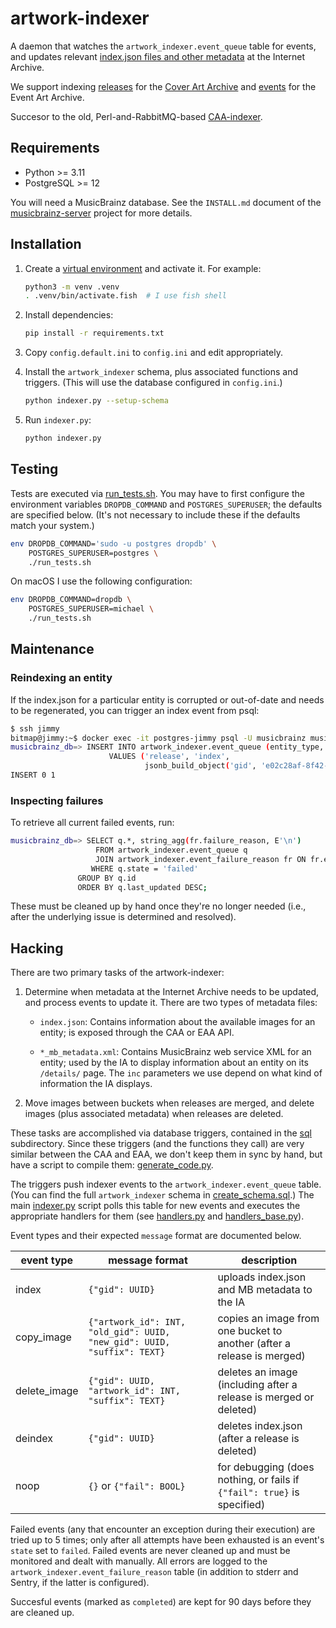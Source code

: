 # artwork-indexer

A daemon that watches the `artwork_indexer.event_queue` table for events,
and updates relevant
[index.json files and other metadata](https://archive.org/download/mbid-59105e60-a6f7-4a86-aaab-2c4f02ddb4f8)
at the Internet Archive.

We support indexing
[releases](https://wiki.musicbrainz.org/Release) for the
[Cover Art Archive](http://coverartarchive.org) and
[events](https://wiki.musicbrainz.org/Event) for the Event Art Archive.

Succesor to the old, Perl-and-RabbitMQ-based
[CAA-indexer](https://github.com/metabrainz/CAA-indexer).

## Requirements

  * Python >= 3.11
  * PostgreSQL >= 12

You will need a MusicBrainz database. See the `INSTALL.md` document of the
[musicbrainz-server](https://github.com/metabrainz/musicbrainz-server)
project for more details.

## Installation

  1. Create a [virtual environment](https://docs.python.org/3/library/venv.html)
     and activate it. For example:

      ```sh
      python3 -m venv .venv
      . .venv/bin/activate.fish  # I use fish shell
      ```

  2. Install dependencies:
       ```sh
       pip install -r requirements.txt
       ```

  3. Copy `config.default.ini` to `config.ini` and edit appropriately.

  4. Install the `artwork_indexer` schema, plus associated functions and
     triggers. (This will use the database configured in `config.ini`.)

       ```sh
       python indexer.py --setup-schema
       ```

  5. Run `indexer.py`:
       ```sh
       python indexer.py
       ```

## Testing

Tests are executed via [run_tests.sh](run_tests.sh). You may have to first
configure the environment variables `DROPDB_COMMAND` and
`POSTGRES_SUPERUSER`; the defaults are specified below. (It's not necessary
to include these if the defaults match your system.)

```sh
env DROPDB_COMMAND='sudo -u postgres dropdb' \
    POSTGRES_SUPERUSER=postgres \
    ./run_tests.sh
```

On macOS I use the following configuration:

```sh
env DROPDB_COMMAND=dropdb \
    POSTGRES_SUPERUSER=michael \
    ./run_tests.sh
```

## Maintenance

### Reindexing an entity

If the index.json for a particular entity is corrupted or out-of-date and needs to be regenerated, you can trigger an index event from psql:

```sh
$ ssh jimmy
bitmap@jimmy:~$ docker exec -it postgres-jimmy psql -U musicbrainz musicbrainz_db
musicbrainz_db=> INSERT INTO artwork_indexer.event_queue (entity_type, action, message)
                      VALUES ('release', 'index',
                              jsonb_build_object('gid', 'e02c28af-8f42-4ea4-928c-4c5244b7c10a'));
INSERT 0 1
```

### Inspecting failures

To retrieve all current failed events, run:

```sh
musicbrainz_db=> SELECT q.*, string_agg(fr.failure_reason, E'\n')
                   FROM artwork_indexer.event_queue q
                   JOIN artwork_indexer.event_failure_reason fr ON fr.event = q.id
                  WHERE q.state = 'failed'
               GROUP BY q.id
               ORDER BY q.last_updated DESC;
```

These must be cleaned up by hand once they're no longer needed (i.e., after
the underlying issue is determined and resolved).

## Hacking

There are two primary tasks of the artwork-indexer:

 1. Determine when metadata at the Internet Archive needs to be updated, and
    process events to update it. There are two types of metadata files:

    * `index.json`: Contains information about the available images for an
      entity; is exposed through the CAA or EAA API.

    * `*_mb_metadata.xml`: Contains MusicBrainz web service XML for an
      entity; used by the IA to display information about an entity on its
      `/details/` page. The `inc` parameters we use depend on what kind of
      information the IA displays.

 2. Move images between buckets when releases are merged, and delete images
    (plus associated metadata) when releases are deleted.

These tasks are accomplished via database triggers, contained in the
[sql](sql/) subdirectory. Since these triggers (and the functions they call)
are very similar between the CAA and EAA, we don't keep them in sync by hand,
but have a script to compile them: [generate_code.py](generate_code.py).

The triggers push indexer events to the `artwork_indexer.event_queue` table.
(You can find the full `artwork_indexer` schema in
[create_schema.sql](sql/create_schema.sql).) The main
[indexer.py](indexer.py) script polls this table for new events and executes
the appropriate handlers for them (see [handlers.py](handlers.py) and
[handlers_base.py](handlers_base.py)).

Event types and their expected `message` format are documented below.

| event type    | message format                                                          | description                                                             |
| ------------- | ----------------------------------------------------------------------- | ----------------------------------------------------------------------- |
| index         | `{"gid": UUID}`                                                         | uploads index.json and MB metadata to the IA                            |
| copy_image    | `{"artwork_id": INT, "old_gid": UUID, "new_gid": UUID, "suffix": TEXT}` | copies an image from one bucket to another (after a release is merged)  |
| delete_image  | `{"gid": UUID, "artwork_id": INT, "suffix": TEXT}`                      | deletes an image (including after a release is merged or deleted)       |
| deindex       | `{"gid": UUID}`                                                         | deletes index.json (after a release is deleted)                         |
| noop          | `{}` or `{"fail": BOOL}`                                                | for debugging (does nothing, or fails if `{"fail": true}` is specified) |

Failed events (any that encounter an exception during their execution) are
tried up to 5 times; only after all attempts have been exhausted is an
event's `state` set to `failed`. Failed events are never cleaned up and must
be monitored and dealt with manually. All errors are logged to the
`artwork_indexer.event_failure_reason` table (in addition to stderr and
Sentry, if the latter is configured).

Succesful events (marked as `completed`) are kept for 90 days before they
are cleaned up.
